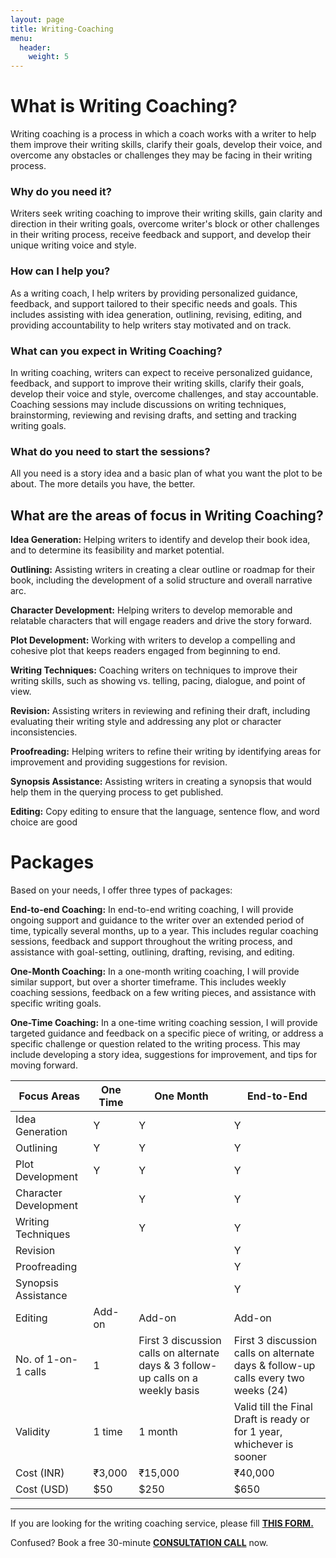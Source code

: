 ```yaml
---
layout: page
title: Writing-Coaching
menu: 
  header:
    weight: 5
---
```


# What is Writing Coaching?
Writing coaching is a process in which a coach works with a writer to help them improve their writing skills, clarify their goals, develop their voice, and overcome any obstacles or challenges they may be facing in their writing process.

### Why do you need it?
Writers seek writing coaching to improve their writing skills, gain clarity and direction in their writing goals, overcome writer's block or other challenges in their writing process, receive feedback and support, and develop their unique writing voice and style.

### How can I help you?
As a writing coach, I help writers by providing personalized guidance, feedback, and support tailored to their specific needs and goals. This includes assisting with idea generation, outlining, revising, editing, and providing accountability to help writers stay motivated and on track.

### What can you expect in Writing Coaching?
In writing coaching, writers can expect to receive personalized guidance, feedback, and support to improve their writing skills, clarify their goals, develop their voice and style, overcome challenges, and stay accountable. Coaching sessions may include discussions on writing techniques, brainstorming, reviewing and revising drafts, and setting and tracking writing goals.

### What do you need to start the sessions?
All you need is a story idea and a basic plan of what you want the plot to be about. The more details you have, the better.

## What are the areas of focus in Writing Coaching?

**Idea Generation:** Helping writers to identify and develop their book idea, and to determine its feasibility and market potential.

**Outlining:** Assisting writers in creating a clear outline or roadmap for their book, including the development of a solid structure and overall narrative arc.

**Character Development:** Helping writers to develop memorable and relatable characters that will engage readers and drive the story forward.

**Plot Development:** Working with writers to develop a compelling and cohesive plot that keeps readers engaged from beginning to end.

**Writing Techniques:** Coaching writers on techniques to improve their writing skills, such as showing vs. telling, pacing, dialogue, and point of view.

**Revision:** Assisting writers in reviewing and refining their draft, including evaluating their writing style and addressing any plot or character inconsistencies.

**Proofreading:** Helping writers to refine their writing by identifying areas for improvement and providing suggestions for revision.

**Synopsis Assistance:** Assisting writers in creating a synopsis that would help them in the querying process to get published.

**Editing:** Copy editing to ensure that the language, sentence flow, and word choice are good

# Packages
Based on your needs, I offer three types of packages:

**End-to-end Coaching:** In end-to-end writing coaching, I will provide ongoing support and guidance to the writer over an extended period of time, typically several months, up to a year. This includes regular coaching sessions, feedback and support throughout the writing process, and assistance with goal-setting, outlining, drafting, revising, and editing.

**One-Month Coaching:** In a one-month writing coaching, I will provide similar support, but over a shorter timeframe. This includes weekly coaching sessions, feedback on a few writing pieces, and assistance with specific writing goals.

**One-Time Coaching:** In a one-time writing coaching session, I will provide targeted guidance and feedback on a specific piece of writing, or address a specific challenge or question related to the writing process. This may include developing a story idea, suggestions for improvement, and tips for moving forward.

<link rel="stylesheet" href="style.css">

|Focus Areas|One Time|One Month|End-to-End|
|---|---|---|---|
|Idea Generation|Y|Y|Y|
|Outlining|Y|Y|Y|
|Plot Development|Y|Y|Y|
|Character Development||Y|Y|
|Writing Techniques||Y|Y|
|Revision|||Y|
|Proofreading|||Y|
|Synopsis Assistance|||Y|
|Editing|Add-on|Add-on|Add-on|
|No. of 1-on-1 calls |1|First 3 discussion calls on alternate days & 3 follow-up calls on a weekly basis|First 3 discussion calls on alternate days & follow-up calls every two weeks (24)|
|Validity|1 time|1 month|Valid till the Final Draft is ready or for 1 year, whichever is sooner|
|Cost (INR)|₹3,000|₹15,000|₹40,000|
|Cost (USD)|$50|$250|$650|

---
If you are looking for the writing coaching service, please fill <a href="https://forms.gle/FBFtoaoxUeX4AHoJ8">**THIS FORM.**</a>

Confused? Book a free 30-minute <a href="https://calendly.com/falguni-epeolatry/editing-services-consultation-call">**CONSULTATION CALL**</a> now.

